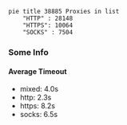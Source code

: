 
```mermaid
pie title 38885 Proxies in list
    "HTTP" : 28148
    "HTTPS": 10064
    "SOCKS" : 7504
```

### Some Info
#### Average Timeout

- mixed: 4.0s
- http: 2.3s
- https: 8.2s
- socks: 6.5s